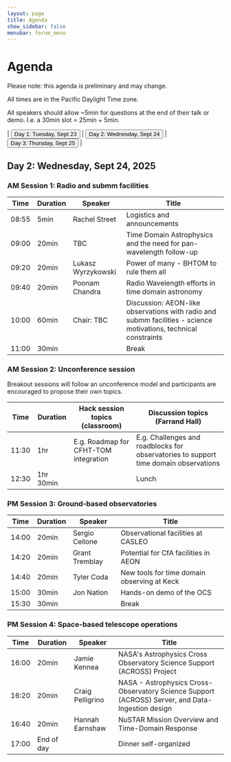 ```yaml
---
layout: page
title: Agenda
show_sidebar: false
menubar: forum_menu
---
```


# Agenda
Please note: this agenda is preliminary and may change.

All times are in the Pacific Daylight Time zone.  

All speakers should allow ~5min for questions at the end of their talk or demo.  I.e. a 30min slot = 25min + 5min. 

| <a href="/observatories_forum/agenda/"><button type="button">Day 1: Tuesday, Sept 23</button></a> | <a href="/observatories_forum/agenda2/"><button type="button">Day 2: Wednesday, Sept 24</button></a> | <a href="/observatories_forum/agenda3/"><button type="button">Day 3: Thursday, Sept 25</button></a> |

## Day 2: Wednesday, Sept 24, 2025
### AM Session 1: Radio and submm facilities

| Time  | Duration | Speaker             | Title                                                                  |
|-------| -------- |---------------------|------------------------------------------------------------------------|
| 08:55	| 5min	| Rachel Street	      | Logistics and announcements				|	
| 09:00	| 20min	| TBC	                | Time Domain Astrophysics and the need for pan-wavelength follow-up				|
| 09:20	| 20min	| Lukasz Wyrzykowski	 | Power of many - BHTOM to rule them all	|	
| 09:40	| 20min	| Poonam Chandra	     | Radio Wavelength efforts in time domain astronomy			|		
| 10:00	| 60min	| Chair: TBC	         | Discussion: AEON-like observations with radio and submm facilities - science motivations, technical constraints			|
| 11:00	| 30min	|                     | Break					|

### AM Session 2: Unconference session
Breakout sessions will follow an unconference model and participants are encouraged to propose their own topics.

| Time  | Duration | Hack session topics (classroom)        | Discussion topics (Farrand Hall)	                                                     |
|-------| -------- |----------------------------------------|---------------------------------------------------------------------------------------|
| 11:30	| 1hr 		| E.g. Roadmap for CFHT-TOM integration	 | E.g. Challenges and roadblocks for observatories to support time domain observations	 |
| 12:30	| 1hr 30min	|                                        | Lunch		                                                                               |

### PM Session 3: Ground-based observatories					

| Time  | Duration | Speaker | Title                                                                  |
|-------| -------- | ------- |------------------------------------------------------------------------|
| 14:00	| 20min	| Sergio Cellone	| Observational facilities at CASLEO		|			
| 14:20	| 20min	| Grant Tremblay	| Potential for CfA facilities in AEON		|
| 14:40	| 20min	| Tyler Coda	    | New tools for time domain observing at Keck		|
| 15:00	| 30min	| Jon Nation	    | Hands-on demo of the OCS			|		
| 15:30	| 30min	|   | Break						|

### PM Session 4: Space-based telescope operations							

| Time  | Duration | Speaker | Title                                                                  |
|-------| -------- | ------- |------------------------------------------------------------------------|
| 16:00	| 20min	| Jamie Kennea	| NASA's Astrophysics Cross Observatory Science Support (ACROSS) Project 		|			
| 16:20	| 20min	| Craig Pelligrino	| NASA - Astrophysics Cross-Observatory Science Support (ACROSS) Server, and Data-Ingestion design	|			
| 16:40	| 20min	| Hannah Earnshaw	| NuSTAR Mission Overview and Time-Domain Response			|		
| 17:00	 | End of day  |   | Dinner self-organized			|	